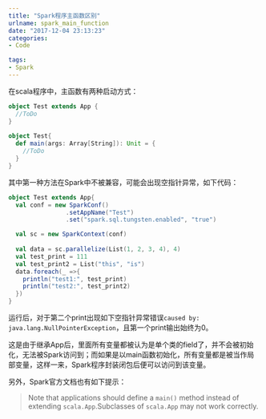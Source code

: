 ```yaml
---
title: "Spark程序主函数区别"
urlname: spark_main_function
date: "2017-12-04 23:13:23"
categories:
- Code

tags: 
- Spark
---
```


在scala程序中，主函数有两种启动方式：
``` scala
object Test extends App {
  //ToDo
}
 
object Test{
  def main(args: Array[String]): Unit = {
    //ToDo
  }
}
```
<!-- more -->
其中第一种方法在Spark中不被兼容，可能会出现空指针异常，如下代码：

```Scala
object Test extends App{
  val conf = new SparkConf()
                .setAppName("Test")
                .set("spark.sql.tungsten.enabled", "true")

  val sc = new SparkContext(conf)
  
  val data = sc.parallelize(List(1, 2, 3, 4), 4)
  val test_print = 111
  val test_print2 = List("this", "is")
  data.foreach(_ =>{
    println("test1:", test_print)
    println("test2:", test_print2)
  })
}
```

运行后，对于第二个print出现如下空指针异常错误`caused by: java.lang.NullPointerException`，且第一个print输出始终为0。

这是由于继承App后，里面所有变量都被认为是单个类的field了，并不会被初始化，无法被Spark访问到；而如果是以main函数初始化，所有变量都是被当作局部变量，这样一来，Spark程序封装闭包后便可以访问到该变量。

另外，Spark官方文档也有如下提示：

> Note that applications should define a `main()` method instead of extending `scala.App`.Subclasses of `scala.App` may not work correctly.











